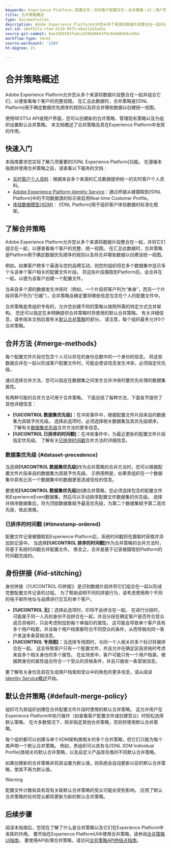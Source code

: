 ```yaml
---
keywords: Experience Platform；配置文件；实时客户配置文件；合并策略；UI；用户界面；已排序时间戳；数据集优先级
title: 合并策略概述
type: Documentation
description: Adobe Experience Platform允许您从多个来源将数据片段整合在一起并组合它们，以便查看各个客户的完整视图。 在汇总此数据时，合并策略是Platform用于确定数据优先顺序的规则以及将合并哪些数据以创建统一视图。
exl-id: a8ef527a-cfee-4129-9973-e8a212a3ad1e
source-git-commit: 8ae18565937adca3596d8663f9c9e6d84b0ce95a
workflow-type: tm+mt
source-wordcount: '1265'
ht-degree: 1%

---
```


# 合并策略概述

Adobe Experience Platform允许您从多个来源将数据片段整合在一起并组合它们，以便查看每个客户的完整视图。 在汇总此数据时，合并策略是[!DNL Platform]用于确定数据优先顺序的规则以及将合并哪些数据以创建统一视图。

使用RESTful API或用户界面，您可以创建新的合并策略、管理现有策略以及为组织设置默认合并策略。 本文档概述了合并策略及其在Experience Platform中发挥的作用。

## 快速入门

本指南要求您实际了解几项重要的[!DNL Experience Platform]功能。 在遵循本指南并使用合并策略之前，请查看以下服务的文档：

* [实时客户个人资料](../home.md)：根据来自多个来源的汇总数据提供统一的实时客户个人资料。
* [Adobe Experience Platform Identity Service](../../identity-service/home.md)：通过桥接从被摄取到[!DNL Platform]中的不同数据源的标识来启用Real-time Customer Profile。
* [体验数据模型(XDM)](../../xdm/home.md)： [!DNL Platform]用于组织客户体验数据的标准化框架。

## 了解合并策略

Adobe Experience Platform允许您从多个来源将数据片段整合在一起，并将它们组合在一起，以便查看每个客户的完整、统一视图。 在汇总此数据时，合并策略是Platform用于确定数据优先顺序的规则以及将合并哪些数据以创建该统一视图。

例如，如果客户跨多个渠道与您的品牌互动，则您的组织将在多个数据集中显示多个与该单个客户相关的配置文件片段。 将这些片段摄取到Platform后，会合并在一起，以便为该客户创建一个配置文件。

当来自多个源的数据发生冲突时（例如，一个片段将客户列为“单身”，而另一个片段将客户列为“已婚”），合并策略会确定要将哪些信息包含在个人的配置文件中。

合并策略是贵组织专有的，允许您创建不同的策略以按照所需的特定方式合并架构。 您还可以指定在未明确提供合并策略时将使用的默认合并策略。 有关详细信息，请参阅本文档后面有关[默认合并策略](#default-merge-policy)的部分。 请注意，每个组织最多允许5个合并策略。

## 合并方法 {#merge-methods}

每个配置文件片段仅包含个人可以存在的身份总数中的一个身份的信息。 将这些数据合并在一起以形成客户配置文件时，可能会使该信息发生冲突，必须指定优先级。

通过选择合并方法，您可以指定在数据集之间发生合并冲突时要优先处理的数据集属性。

有两种可能的合并方法可用于合并策略。 下面总结了每种方法，下面各节提供了其他详细信息：

* **[!UICONTROL 数据集优先级]：**&#x200B;在冲突事件中，根据配置文件片段来自的数据集为其赋予优先级。 选择此选项时，必须选择相关数据集及其优先级顺序。 了解有关[数据集优先级](#dataset-precedence)合并方法的更多信息。
* **[!UICONTROL 已排序的时间戳]：**&#x200B;在冲突事件中，为最近更新的配置文件片段指定优先级。 了解有关[已排序时间戳](#timestamp-ordered)合并方法的详细信息。

### 数据集优先级 {#dataset-precedence}

当选择&#x200B;**[!UICONTROL 数据集优先级]**&#x200B;作为合并策略的合并方法时，您可以根据配置文件片段来自的数据集为其赋予优先级。 示例用例是，如果贵组织在一个数据集中具有比另一个数据集中的数据更首选或信任的信息。

要使用&#x200B;**[!UICONTROL 数据集优先级]**&#x200B;创建合并策略，您必须选择包含的配置文件和ExperienceEvent数据集，然后可以手动排序配置文件数据集的优先级。 选择并排序数据集后，将为顶部数据集赋予最高优先级，为第二个数据集赋予第二高优先级，依此类推。

### 已排序的时间戳 {#timestamp-ordered}

配置文件记录被摄取到Experience Platform后，系统时间戳将在摄取时获取并添加到记录中。 当选择&#x200B;**[!UICONTROL 排序的时间戳]**&#x200B;作为合并策略的合并方法时，将基于系统时间戳合并配置文件。 换言之，合并是基于记录被摄取到Platform的时间戳完成的。

## 身份拼接 {#id-stitching}

身份拼接（[!UICONTROL ID拼接]）是识别数据片段并将它们组合在一起以形成完整配置文件记录的过程。 为了帮助说明不同的拼接行为，请考虑使用两个不同的电子邮件地址与品牌进行交互的单个客户。

* **[!UICONTROL 无]：**&#x200B;选择此选项时，ID将不会拼合在一起。 在进行分段时，可能属于同一人员的身份不会拼合在一起，并且分段在确定客户是否符合受众成员资格时，只会考虑附加到每个单独ID的属性。 这可能会导致单个客户具有多个用户档案，并且每个用户档案都符合不同受众的条件，从而导致向同一客户发送多条营销消息。
* **[!UICONTROL 专用图]：**&#x200B;当选择专用图时，与同一个人相关的多个标识将被拼合在一起。 这会导致客户只有一个配置文件，并且允许在确定区段资格时考虑来自多个相关身份的多个属性。 在此场景中，客户可能只有一个用户档案，根据跨身份的属性组合符合一个受众的资格条件，并且只接收一条营销消息。

要了解有关身份及其在生成用户档案和受众中的角色的更多信息，请从阅读[Identity Service概述](../../identity-service/home.md)开始。

## 默认合并策略 {#default-merge-policy}

组织可为其组织创建在合并配置文件片段时使用的默认合并策略。 这允许用户在Experience Platform中执行操作（如查看客户配置文件或创建受众）时轻松选择默认策略。 在大多数情况下，除非指定其他合并策略，否则将使用默认合并策略。

每个组织都可以创建与单个XDM架构类相关的多个合并策略，但它们只能为每个类声明一个默认合并策略。 例如，贵组织可以具有与[!DNL XDM Individual Profile]类相关的默认合并策略，以及自定义产品库存类的不同默认合并策略。

如果创建新的合并策略并将其设置为默认值，则系统会自动更新以前的默认合并策略，使其不再为默认值。

>[!WARNING]
>
>配置文件计数和具有现有关联默认合并策略的受众可能会受到影响。 应用了默认合并策略的任何受众都将更新为新的默认合并策略。

## 后续步骤

阅读本指南后，您现在了解了什么是合并策略以及它们在Experience Platform中发挥的作用。 要开始在Experience PlatformUI中使用合并策略，请参阅[合并策略UI指南](ui-guide.md)。 要使用API处理合并策略，请访问[合并策略API终结点指南](../api/merge-policies.md)。
